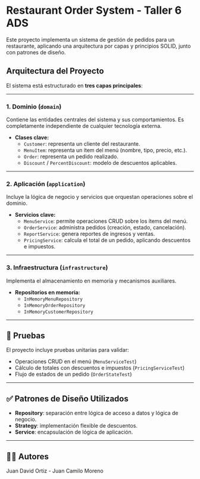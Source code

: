 # Restaurant Order System - Taller 6 ADS
Este proyecto implementa un sistema de gestión de pedidos para un restaurante, aplicando una arquitectura por capas y principios SOLID, junto con patrones de diseño.

## Arquitectura del Proyecto

El sistema está estructurado en **tres capas principales**:

---

### 1. **Dominio (`domain`)**
Contiene las entidades centrales del sistema y sus comportamientos. Es completamente independiente de cualquier tecnología externa.

- **Clases clave:**
  - `Customer`: representa un cliente del restaurante.
  - `MenuItem`: representa un ítem del menú (nombre, tipo, precio, etc.).
  - `Order`: representa un pedido realizado.
  - `Discount` / `PercentDiscount`: modelo de descuentos aplicables.

---

### 2. **Aplicación (`application`)**
Incluye la lógica de negocio y servicios que orquestan operaciones sobre el dominio.

- **Servicios clave:**
  - `MenuService`: permite operaciones CRUD sobre los ítems del menú.
  - `OrderService`: administra pedidos (creación, estado, cancelación).
  - `ReportService`: genera reportes de ingresos y ventas.
  - `PricingService`: calcula el total de un pedido, aplicando descuentos e impuestos.

---

### 3. **Infraestructura (`infrastructure`)**
Implementa el almacenamiento en memoria y mecanismos auxiliares.

- **Repositorios en memoria:**
  - `InMemoryMenuRepository`
  - `InMemoryOrderRepository`
  - `InMemoryCustomerRepository`

---

## 🧪 Pruebas

El proyecto incluye pruebas unitarias para validar:

- Operaciones CRUD en el menú (`MenuServiceTest`)
- Cálculo de totales con descuentos e impuestos (`PricingServiceTest`)
- Flujo de estados de un pedido (`OrderStateTest`)

---

## ✅ Patrones de Diseño Utilizados

- **Repository**: separación entre lógica de acceso a datos y lógica de negocio.
- **Strategy**: implementación flexible de descuentos.
- **Service**: encapsulación de lógica de aplicación.

---


## 👨‍💻 Autores

Juan David Ortiz - Juan Camilo Moreno

